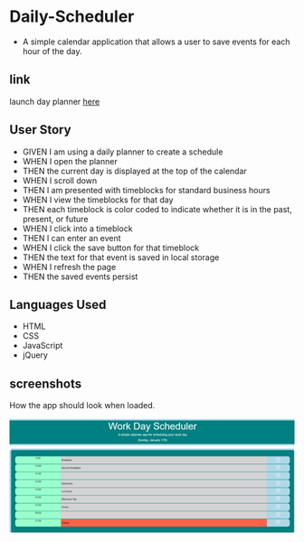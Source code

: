 # Daily-Scheduler
- A simple calendar application that allows a user to save events for each hour of the day.

## link
launch day planner [here](https://robbie-bridgwater.github.io/Homework_week6/)

## User Story
- GIVEN I am using a daily planner to create a schedule
- WHEN I open the planner
- THEN the current day is displayed at the top of the calendar
- WHEN I scroll down
- THEN I am presented with timeblocks for standard business hours
- WHEN I view the timeblocks for that day
- THEN each timeblock is color coded to indicate whether it is in the past, present, or future
- WHEN I click into a timeblock
- THEN I can enter an event
- WHEN I click the save button for that timeblock
- THEN the text for that event is saved in local storage
- WHEN I refresh the page
- THEN the saved events persist

## Languages Used
- HTML 
- CSS 
- JavaScript 
- jQuery

## screenshots
How the app should look when loaded.

![image](assets/dailyScheduler.png)